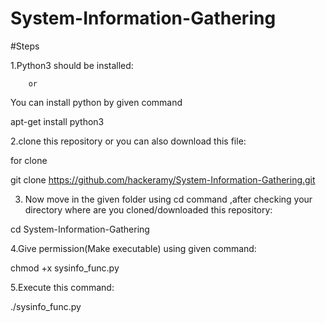 # System-Information-Gathering
#Steps

1.Python3 should be installed:

        or
You can install python by given command

apt-get install python3

2.clone this repository or you can also download this file:

for clone

git clone https://github.com/hackeramy/System-Information-Gathering.git

3. Now move in the given folder using cd command ,after checking  your directory where are you cloned/downloaded this repository:

cd System-Information-Gathering

4.Give permission(Make executable) using given command:

chmod +x sysinfo_func.py

5.Execute this command:

./sysinfo_func.py
